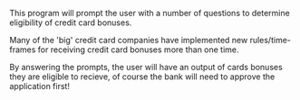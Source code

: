 This program will prompt the user with a number of questions to determine eligibility of credit card bonuses.

Many of the 'big' credit card companies have implemented new rules/time-frames for receiving credit card bonuses more than one time.


By answering the prompts, the user will have an output of cards bonuses they are eligible to recieve, of course the bank will need to approve the application first!

